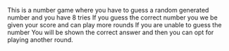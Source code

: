 This is a number game where you have to guess a random generated number and you have 8 tries
If you guess the correct number you we be given your score and can play more rounds
If you are unable to guess the number
You will be shown the correct answer and then you can opt for playing another round.

